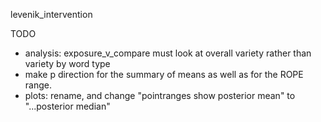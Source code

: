 levenik_intervention

TODO

- analysis: exposure_v_compare must look at overall variety rather than variety by word type
- make p direction for the summary of means as well as for the ROPE range.
- plots: rename, and change "pointranges show posterior mean" to "...posterior median"

